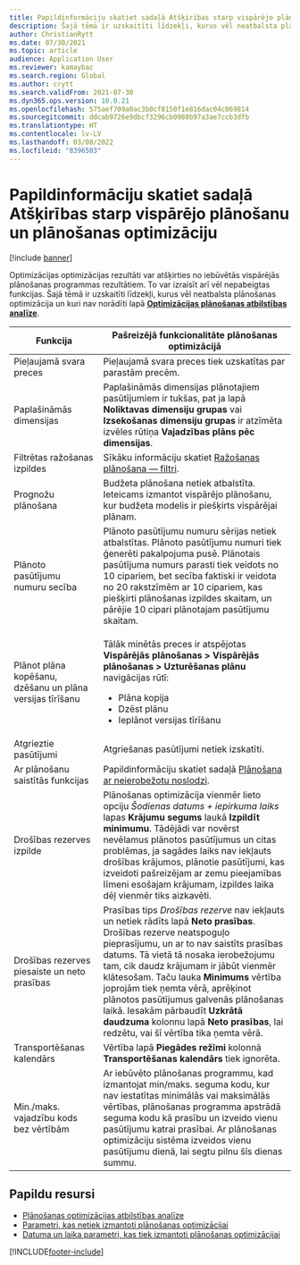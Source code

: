 ```yaml
---
title: Papildinformāciju skatiet sadaļā Atšķirības starp vispārējo plānošanu un plānošanas optimizāciju
description: Šajā tēmā ir uzskaitīti līdzekļi, kurus vēl neatbalsta plānošanas optimizācija un kuri nav norādīti lapā Optimizācijas plānošanas atbilstības analīze.
author: ChristianRytt
ms.date: 07/30/2021
ms.topic: article
audience: Application User
ms.reviewer: kamaybac
ms.search.region: Global
ms.author: crytt
ms.search.validFrom: 2021-07-30
ms.dyn365.ops.version: 10.0.21
ms.openlocfilehash: 575aef709a0ac3b0cf8150f1e816dac04c069814
ms.sourcegitcommit: ddcab9726e9dbcf3296cb0988b97a3ae7ccb3dfb
ms.translationtype: HT
ms.contentlocale: lv-LV
ms.lasthandoff: 03/08/2022
ms.locfileid: "8396503"
---
```

# <a name="differences-between-built-in-master-planning-and-planning-optimization"></a>Papildinformāciju skatiet sadaļā Atšķirības starp vispārējo plānošanu un plānošanas optimizāciju

[!include [banner](../../includes/banner.md)]

Optimizācijas optimizācijas rezultāti var atšķirties no iebūvētās vispārējās plānošanas programmas rezultātiem. To var izraisīt arī vēl nepabeigtas funkcijas. Šajā tēmā ir uzskaitīti līdzekļi, kurus vēl neatbalsta plānošanas optimizācija un kuri nav norādīti lapā **[Optimizācijas plānošanas atbilstības analīze](planning-optimization-fit-analysis.md)**.

| Funkcija | Pašreizējā funkcionalitāte plānošanas optimizācijā |
|---|---|
| Pieļaujamā svara preces | Pieļaujamā svara preces tiek uzskatītas par parastām precēm.|
| Paplašināmās dimensijas | Paplašināmās dimensijas plānotajiem pasūtījumiem ir tukšas, pat ja lapā **Noliktavas dimensiju grupas** vai **Izsekošanas dimensiju grupas** ir atzīmēta izvēles rūtiņa **Vajadzības plāns pēc dimensijas**. |
| Filtrētas ražošanas izpildes | Sīkāku informāciju skatiet [Ražošanas plānošana — filtri](production-planning.md#filters). |
| Prognožu plānošana | Budžeta plānošana netiek atbalstīta. Ieteicams izmantot vispārējo plānošanu, kur budžeta modelis ir piešķirts vispārējai plānam. |
| Plānoto pasūtījumu numuru secība | Plānoto pasūtījumu numuru sērijas netiek atbalstītas. Plānoto pasūtījumu numuri tiek ģenerēti pakalpojuma pusē. Plānotais pasūtījuma numurs parasti tiek veidots no 10 cipariem, bet secība faktiski ir veidota no 20 rakstzīmēm ar 10 cipariem, kas piešķirti plānošanas izpildes skaitam, un pārējie 10 cipari plānotajam pasūtījumu skaitam. |
| Plānot plāna kopēšanu, dzēšanu un plāna versijas tīrīšanu | <p>Tālāk minētās preces ir atspējotas **Vispārējās plānošanas \> Vispārējās plānošanas \> Uzturēšanas plānu** navigācijas rūtī:</p><ul><li>Plāna kopija</li><li>Dzēst plānu</li><li>Ieplānot versijas tīrīšanu</li></ul> |
| Atgrieztie pasūtījumi | Atgriešanas pasūtījumi netiek izskatīti. |
| Ar plānošanu saistītās funkcijas | Papildinformāciju skatiet sadaļā [Plānošana ar neierobežotu noslodzi](infinite-capacity-planning.md#limitations). |
| Drošības rezerves izpilde | Plānošanas optimizācija vienmēr lieto opciju *Šodienas datums + iepirkuma laiks* lapas **Krājumu segums** laukā **Izpildīt minimumu**. Tādējādi var novērst nevēlamus plānotos pasūtījumus un citas problēmas, ja sagādes laiks nav iekļauts drošības krājumos, plānotie pasūtījumi, kas izveidoti pašreizējam ar zemu pieejamības līmeni esošajam krājumam, izpildes laika dēļ vienmēr tiks aizkavēti. |
| Drošības rezerves piesaiste un neto prasības | Prasības tips *Drošības rezerve* nav iekļauts un netiek rādīts lapā **Neto prasības**. Drošības rezerve neatspoguļo pieprasījumu, un ar to nav saistīts prasības datums. Tā vietā tā nosaka ierobežojumu tam, cik daudz krājumam ir jābūt vienmēr klātesošam. Taču lauka **Minimums** vērtība joprojām tiek ņemta vērā, aprēķinot plānotos pasūtījumus galvenās plānošanas laikā. Iesakām pārbaudīt **Uzkrātā daudzuma** kolonnu lapā **Neto prasības**, lai redzētu, vai šī vērtība tika ņemta vērā. |
| Transportēšanas kalendārs | Vērtība lapā **Piegādes režīmi** kolonnā **Transportēšanas kalendārs** tiek ignorēta. |
| Min./maks. vajadzību kods bez vērtībām| Ar iebūvēto plānošanas programmu, kad izmantojat min/maks. seguma kodu, kur nav iestatītas minimālās vai maksimālās vērtības, plānošanas programma apstrādā seguma kodu kā prasību un izveido vienu pasūtījumu katrai prasībai. Ar plānošanas optimizāciju sistēma izveidos vienu pasūtījumu dienā, lai segtu pilnu šīs dienas summu.  |

## <a name="additional-resources"></a>Papildu resursi

- [Plānošanas optimizācijas atbilstības analīze](planning-optimization-fit-analysis.md)
- [Parametri, kas netiek izmantoti plānošanas optimizācijai](not-used-parameters.md)
- [Datuma un laika parametri, kas tiek izmantoti plānošanas optimizācijai](date-time-used.md)

[!INCLUDE[footer-include](../../../includes/footer-banner.md)]
